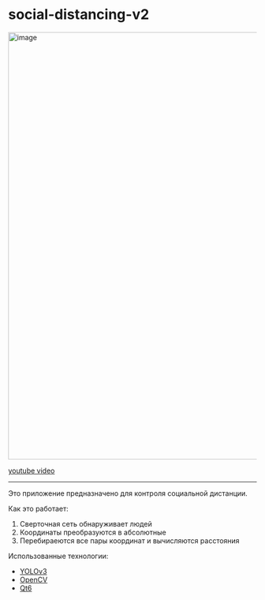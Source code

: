 # social-distancing-v2

<img width="866" alt="image" src="https://user-images.githubusercontent.com/41614960/159138073-74cd8b26-3236-4a87-a3f6-08846b2575d0.png">

[youtube video](https://www.youtube.com/watch?v=Czs4a9fHq8E)

---

Это приложение предназначено для контроля социальной дистанции. 

Как это работает:

1. Сверточная сеть обнаруживает людей
1. Координаты преобразуются в абсолютные
1. Перебираеются все пары координат и вычисляются расстояния

Использованные технологии:

- [YOLOv3](https://pjreddie.com/darknet/yolo/)
- [OpenCV](https://opencv.org/)
- [Qt6](https://www.qt.io/product/qt6)
<!-- - [SORT](https://github.com/abewley/sort) -->
